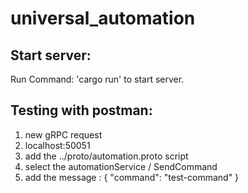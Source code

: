 # universal_automation

## Start server: 
Run Command:  'cargo run' to start server. 

## Testing with postman:
1. new gRPC request
2. localhost:50051
3. add the ../proto/automation.proto script
4. select the automationService / SendCommand
5. add the message : { "command": "test-command" }
